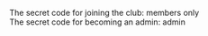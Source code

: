 The secret code for joining the club: members only <br />
The secret code for becoming an admin: admin